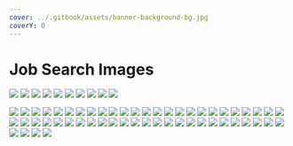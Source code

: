 ```yaml
---
cover: ../.gitbook/assets/banner-background-bg.jpg
coverY: 0
---
```


# Job Search Images

![](<../.gitbook/assets/banner-background-bg (1).jpg>) ![](<../.gitbook/assets/bryan\_guner\_resume\_2021-v3 (1).png>) ![](<../.gitbook/assets/bryan-guner-resume-2021 (3).png>) ![](<../.gitbook/assets/github (1).png>) ![](../.gitbook/assets/lambda-certificate.png) ![](<../.gitbook/assets/output-onlinepngtools (1).png>) ![](<../.gitbook/assets/skills (2).png>) ![](../.gitbook/assets/tcnj.png) ![](../.gitbook/assets/website.png) ![](<../.gitbook/assets/website-circle (1).png>)

![](../.gitbook/assets/1eb83ff46da1f1bf9d4227bd663a6c54.png) ![](../.gitbook/assets/4c4ec05acd63612984efbe17dec9dd88.png) ![](<../.gitbook/assets/7a8bc98e902a2f6dea90386cdfb154c2 (1).png>) ![](<../.gitbook/assets/21ecc2f26e2641c8e9aae5479481bbe2 (3) (1).png>) ![](<../.gitbook/assets/53bd97097fd4a60cb9d6dce85fefabe8 (5) (1).png>) ![](<../.gitbook/assets/arrow-functions-js (1).png>) ![](../.gitbook/assets/bg-logo.png) ![](../.gitbook/assets/bigo.jpeg) ![](../.gitbook/assets/bigo.png) ![](../.gitbook/assets/blog@2x.png) ![](<../.gitbook/assets/blog-recent (1).png>) ![](<../.gitbook/assets/bryan3 (1).png>) ![](<../.gitbook/assets/bryan-profile (1).png>) ![](../.gitbook/assets/c6HPZdeWt7.png) ![](../.gitbook/assets/chrome\_K0tV7yOjek.png) ![](<../.gitbook/assets/chrome\_K0tVZyOjek (1).png>) ![](<../.gitbook/assets/chrome\_Mu1zrQtxLY (1).png>) ![](../.gitbook/assets/chrome\_oKIMcC3StQ.png) ![](../.gitbook/assets/chrome\_qJ9wAvDKhM.png) ![](../.gitbook/assets/chrome\_xP26NOnLhV.png) ![](<../.gitbook/assets/chrome\_z7gswAaLMg (1).png>) ![](<../.gitbook/assets/circle-cropped (2).png>) ![](../.gitbook/assets/circle-cropped.png) ![](<../.gitbook/assets/code (1).png>) ![](<../.gitbook/assets/console-showing-queryselector (1).png>) ![](<../.gitbook/assets/contact (1).PNG>) ![](../.gitbook/assets/cool-comet.png) ![](<../.gitbook/assets/diligent-tiger (1).PNG>) ![](<../.gitbook/assets/enthusiastic-tiger (1).png>) ![](<../.gitbook/assets/friendly-thyme (1).png>) ![](<../.gitbook/assets/github (2).png>) ![](<../.gitbook/assets/graph (1).png>) ![](../.gitbook/assets/graph2.png) ![](<../.gitbook/assets/green-spruce (2).png>) ![](<../.gitbook/assets/HhoQbKtsoC (1).png>) ![](<../.gitbook/assets/lighthouse-portfolio (1).png>) ![](<../.gitbook/assets/main-blog (1).PNG>) ![](<../.gitbook/assets/media-querry (1).png>) ![](../.gitbook/assets/mihir.png) ![](../.gitbook/assets/mini-logo.png) ![](<../.gitbook/assets/portfolio.netlify.app (1).png>) ![](../.gitbook/assets/preview.png) ![](../.gitbook/assets/py-code.png) ![](<../.gitbook/assets/screensho-mdt (1).png>) ![](../.gitbook/assets/tetris.png) ![](../.gitbook/assets/tex.PNG) ![](../.gitbook/assets/textools.png) ![](../.gitbook/assets/theme.png) ![](../.gitbook/assets/top-half-mihir.png) ![](<../.gitbook/assets/web-dev-background (1).PNG>) ![](<../.gitbook/assets/webdevgif (3).gif>) ![](<../.gitbook/assets/webdevhublogo2 (1).PNG>) ![](../.gitbook/assets/WINWORD\_OWc1S8qyG5.png) ![](../.gitbook/assets/WIrpvZbvnN.png)
